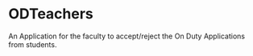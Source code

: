 # ODTeachers
An Application for the faculty to accept/reject the On Duty Applications from students.

